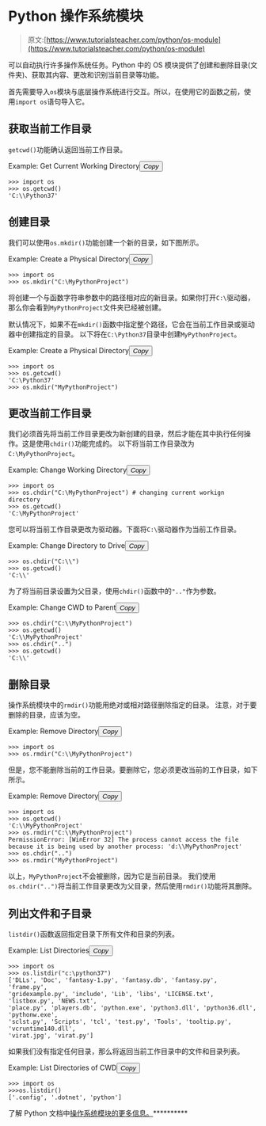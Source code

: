 # Python 操作系统模块

> 原文:[https://www.tutorialsteacher.com/python/os-module](https://www.tutorialsteacher.com/python/os-module)

可以自动执行许多操作系统任务。Python 中的 OS 模块提供了创建和删除目录(文件夹)、获取其内容、更改和识别当前目录等功能。

首先需要导入`os`模块与底层操作系统进行交互。所以，在使用它的函数之前，使用`import os`语句导入它。

## 获取当前工作目录

`getcwd()`功能确认返回当前工作目录。

Example: Get Current Working Directory<button class="copy-btn pull-right" title="Copy example code">*Copy*</button> 

```
>>> import os
>>> os.getcwd()
'C:\\Python37' 
```

## 创建目录

我们可以使用`os.mkdir()`功能创建一个新的目录，如下图所示。

Example: Create a Physical Directory<button class="copy-btn pull-right" title="Copy example code">*Copy*</button> 

```
>>> import os
>>> os.mkdir("C:\MyPythonProject") 
```

将创建一个与函数字符串参数中的路径相对应的新目录。如果你打开`C:\`驱动器，那么你会看到`MyPythonProject`文件夹已经被创建。

默认情况下，如果不在`mkdir()`函数中指定整个路径，它会在当前工作目录或驱动器中创建指定的目录。 以下将在`C:\Python37`目录中创建`MyPythonProject`。

Example: Create a Physical Directory<button class="copy-btn pull-right" title="Copy example code">*Copy*</button> 

```
>>> import os
>>> os.getcwd()
'C:\Python37'
>>> os.mkdir("MyPythonProject") 
```

## 更改当前工作目录

我们必须首先将当前工作目录更改为新创建的目录，然后才能在其中执行任何操作。这是使用`chdir()`功能完成的。 以下将当前工作目录改为`C:\MyPythonProject`。

Example: Change Working Directory<button class="copy-btn pull-right" title="Copy example code">*Copy*</button> 

```
>>> import os
>>> os.chdir("C:\MyPythonProject") # changing current workign directory
>>> os.getcwd()
'C:\MyPythonProject' 
```

您可以将当前工作目录更改为驱动器。下面将`C:\`驱动器作为当前工作目录。

Example: Change Directory to Drive<button class="copy-btn pull-right" title="Copy example code">*Copy*</button> 

```
>>> os.chdir("C:\\")
>>> os.getcwd()
'C:\\' 
```

为了将当前目录设置为父目录，使用`chdir()`函数中的`".."`作为参数。

Example: Change CWD to Parent<button class="copy-btn pull-right" title="Copy example code">*Copy*</button> 

```
>>> os.chdir("C:\\MyPythonProject")
>>> os.getcwd()
'C:\\MyPythonProject'
>>> os.chdir("..")
>>> os.getcwd()
'C:\\' 
```

## 删除目录

操作系统模块中的`rmdir()`功能用绝对或相对路径删除指定的目录。 注意，对于要删除的目录，应该为空。

Example: Remove Directory<button class="copy-btn pull-right" title="Copy example code">*Copy*</button> 

```
>>> import os
>>> os.rmdir("C:\\MyPythonProject") 
```

但是，您不能删除当前的工作目录。要删除它，您必须更改当前的工作目录，如下所示。

Example: Remove Directory<button class="copy-btn pull-right" title="Copy example code">*Copy*</button> 

```
>>> import os
>>> os.getcwd()
'C:\\MyPythonProject'
>>> os.rmdir("C:\\MyPythonProject")
PermissionError: [WinError 32] The process cannot access the file because it is being used by another process: 'd:\\MyPythonProject'
>>> os.chdir("..")
>>> os.rmdir("MyPythonProject") 
```

以上，`MyPythonProject`不会被删除，因为它是当前目录。 我们使用`os.chdir("..")`将当前工作目录更改为父目录，然后使用`rmdir()`功能将其删除。

## 列出文件和子目录

`listdir()`函数返回指定目录下所有文件和目录的列表。

Example: List Directories<button class="copy-btn pull-right" title="Copy example code">*Copy*</button> 

```
>>> import os
>>> os.listdir("c:\python37")
['DLLs', 'Doc', 'fantasy-1.py', 'fantasy.db', 'fantasy.py', 'frame.py', 
'gridexample.py', 'include', 'Lib', 'libs', 'LICENSE.txt', 'listbox.py', 'NEWS.txt',
'place.py', 'players.db', 'python.exe', 'python3.dll', 'python36.dll', 'pythonw.exe', 
'sclst.py', 'Scripts', 'tcl', 'test.py', 'Tools', 'tooltip.py', 'vcruntime140.dll', 
'virat.jpg', 'virat.py'] 
```

如果我们没有指定任何目录，那么将返回当前工作目录中的文件和目录列表。

Example: List Directories of CWD<button class="copy-btn pull-right" title="Copy example code">*Copy*</button> 

```
>>> import os
>>>os.listdir()
['.config', '.dotnet', 'python'] 
```

了解 Python 文档中[操作系统模块的更多信息。](https://docs.python.org/3/library/os.html)**********
